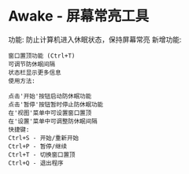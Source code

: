 # Awake - 屏幕常亮工具
功能: 防止计算机进入休眠状态，保持屏幕常亮
新增功能:

    窗口置顶功能 (Ctrl+T)
    可调节防休眠间隔
    状态栏显示更多信息
    使用方法:

    点击'开始'按钮启动防休眠功能
    点击'暂停'按钮暂时停止防休眠功能
    在'视图'菜单中可设置窗口置顶
    在'设置'菜单中可调整防休眠间隔
    快捷键:
    Ctrl+S - 开始/重新开始
    Ctrl+P - 暂停/继续
    Ctrl+T - 切换窗口置顶
    Ctrl+Q - 退出程序
